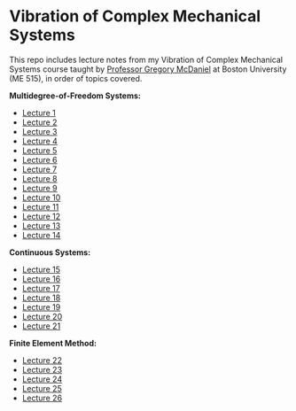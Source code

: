 # Vibration of Complex Mechanical Systems
This repo includes lecture notes from my Vibration of Complex Mechanical Systems course taught by [Professor Gregory McDaniel](https://www.bu.edu/eng/profile/j-gregory-mcdaniel-ph-d/) at Boston University (ME 515), in order of topics covered. 

**Multidegree-of-Freedom Systems:**
- [Lecture 1](https://github.com/leahgaeta/Vibration-of-Complex-Mechanical-Systems/raw/main/Vibrations%20-%20Lecture%201.pdf)
- [Lecture 2](https://github.com/leahgaeta/Vibration-of-Complex-Mechanical-Systems/raw/main/Vibrations%20-%20Lecture%202.pdf)
- [Lecture 3](https://github.com/leahgaeta/Vibration-of-Complex-Mechanical-Systems/raw/main/Vibrations%20-%20Lecture%203.pdf)
- [Lecture 4](https://github.com/leahgaeta/Vibration-of-Complex-Mechanical-Systems/raw/main/Vibrations%20-%20Lecture%204.pdf)
- [Lecture 5](https://github.com/leahgaeta/Vibration-of-Complex-Mechanical-Systems/raw/main/Vibrations%20-%20Lecture%205.pdf)
- [Lecture 6](https://github.com/leahgaeta/Vibration-of-Complex-Mechanical-Systems/raw/main/Vibrations%20-%20Lecture%206.pdf)
- [Lecture 7](https://github.com/leahgaeta/Vibration-of-Complex-Mechanical-Systems/raw/main/Vibrations%20-%20Lecture%207.pdf)
- [Lecture 8](https://github.com/leahgaeta/Vibration-of-Complex-Mechanical-Systems/raw/main/Vibrations%20-%20Lecture%208.pdf)
- [Lecture 9](https://github.com/leahgaeta/Vibration-of-Complex-Mechanical-Systems/raw/main/Vibrations%20-%20Lecture%209.pdf)
- [Lecture 10](https://github.com/leahgaeta/Vibration-of-Complex-Mechanical-Systems/raw/main/Vibrations%20-%20Lecture%2010.pdf)
- [Lecture 11](https://github.com/leahgaeta/Vibration-of-Complex-Mechanical-Systems/raw/main/Vibrations%20-%20Lecture%2011.pdf)
- [Lecture 12](https://github.com/leahgaeta/Vibration-of-Complex-Mechanical-Systems/raw/main/Vibrations%20-%20Lecture%2012.pdf)
- [Lecture 13](https://github.com/leahgaeta/Vibration-of-Complex-Mechanical-Systems/raw/main/Vibrations%20-%20Lecture%2013.pdf)
- [Lecture 14](https://github.com/leahgaeta/Vibration-of-Complex-Mechanical-Systems/raw/main/Vibrations%20-%20Lecture%2014.pdf)

**Continuous Systems:**
- [Lecture 15](https://github.com/leahgaeta/Vibration-of-Complex-Mechanical-Systems/raw/main/Vibrations%20-%20Lecture%2015.pdf)
- [Lecture 16](https://github.com/leahgaeta/Vibration-of-Complex-Mechanical-Systems/raw/main/Vibrations%20-%20Lecture%2016.pdf)
- [Lecture 17](https://github.com/leahgaeta/Vibration-of-Complex-Mechanical-Systems/raw/main/Vibrations%20-%20Lecture%2017.pdf)
- [Lecture 18](https://github.com/leahgaeta/Vibration-of-Complex-Mechanical-Systems/raw/main/Vibrations%20-%20Lecture%2018.pdf)
- [Lecture 19](https://github.com/leahgaeta/Vibration-of-Complex-Mechanical-Systems/raw/main/Vibrations%20-%20Lecture%2019.pdf)
- [Lecture 20](https://github.com/leahgaeta/Vibration-of-Complex-Mechanical-Systems/raw/main/Vibrations%20-%20Lecture%2020.pdf)
- [Lecture 21](https://github.com/leahgaeta/Vibration-of-Complex-Mechanical-Systems/raw/main/Vibrations%20-%20Lecture%2021.pdf)

**Finite Element Method:**
- [Lecture 22](https://github.com/leahgaeta/Vibration-of-Complex-Mechanical-Systems/raw/main/Vibrations%20-%20Lecture%2022.pdf)
- [Lecture 23](https://github.com/leahgaeta/Vibration-of-Complex-Mechanical-Systems/raw/main/Vibrations%20-%20Lecture%2023.pdf)
- [Lecture 24](https://github.com/leahgaeta/Vibration-of-Complex-Mechanical-Systems/raw/main/Vibrations%20-%20Lecture%2024.pdf)
- [Lecture 25](https://github.com/leahgaeta/Vibration-of-Complex-Mechanical-Systems/raw/main/Vibrations%20-%20Lecture%2025.pdf)
- [Lecture 26](https://github.com/leahgaeta/Vibration-of-Complex-Mechanical-Systems/raw/main/Vibrations%20-%20Lecture%2026.pdf)
